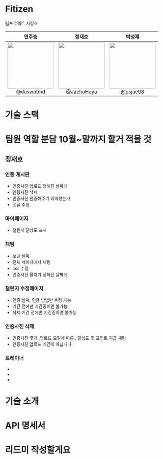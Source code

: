 # Fitizen
팀프로젝트 저장소

<div align="center">

| **연주승** | **정재호** | **박성재** | 
| :------: |  :------: | :------: | 
| [<img src="https://github.com/user-attachments/assets/23b20910-100c-4646-8420-99b016ce8b54" height=150 width=150> <br/> @duswntmd](https://github.com/duswntmd) |[<img src="https://github.com/user-attachments/assets/23b20910-100c-4646-8420-99b016ce8b54" height=150 width=150> <br/> @JaehoHoya](https://github.com/JaehoHoya) |[<img src="https://github.com/user-attachments/assets/23b20910-100c-4646-8420-99b016ce8b54" height=150 width=150> <br/> @psjae98](https://github.com/psjae98) | 
</div>

# 기술 스택
# 팀원 역할 분담 10월~말까지 할거 적을 것 

## 정재호

### 인증 게시판
-  인증사진 업로드 정해진 날짜에 
-  인증사진 삭제
-  인증사진 인증해주기  이미했는가 
-  댓글 수정
### 마이페이지 
-  챌린지 달성도 표시 
### 채팅 
-  보낸 날짜 
-  전체 페이지에서 채팅
-  css 수정   
-  인증사진 올리기 정해진 날짜에
### 챌린지 수정페이지 
-  인증 날짜, 인증 방법만 수정 가능 
-  기간 전에만  기간중이면 불가능
-  삭제:기간 전에만 기간중이면 불가능 
### 인증사진 삭제
- 인증사진 몇개 ,업로드 요일에 따른 , 달성도 및 포인트 지급  채팅
- 인증사진 업로드 기간이 아닙니다
### 트레이너 
-
- 
-

# 기술 소개
# API 명세서
# 리드미 작성할게요 
